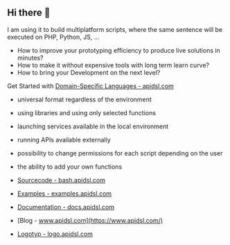 ## Hi there 👋
I am using it to build multiplatform scripts, where the same sentence will be executed on PHP, Python, JS, ...

+ How to improve your prototyping efficiency to produce live solutions in minutes?
+ How to make it without expensive tools with long term learn curve?
+ How to bring your Development on the next level?

Get Started with [Domain-Specific Languages - apidsl.com](https://www.apidsl.com/)

+ universal format regardless of the environment
+ using libraries and using only selected functions
+ launching services available in the local environment
+ running APIs available externally
+ possibility to change permissions for each script depending on the user
+ the ability to add your own functions

+ [Sourcecode - bash.apidsl.com](https://bash.apidsl.com/)
+ [Examples - examples.apidsl.com](http://examples.apidsl.com)
+ [Documentation - docs.apidsl.com](https://docs.apidsl.com/)
+ [Blog - www.apidsl.com](https://www.apidsl.com/)
+ [Logotyp - logo.apidsl.com](https://logo.apidsl.com/)

